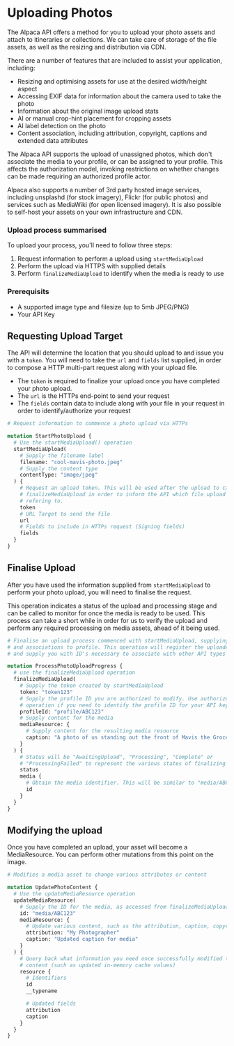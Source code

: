 # Uploading Photos

The Alpaca API offers a method for you to upload your photo assets and attach
to itineraries or collections. We can take care of storage of the file assets,
as well as the resizing and distribution via CDN.

There are a number of features that are included to assist your application,
including:

- Resizing and optimising assets for use at the desired width/height aspect
- Accessing EXIF data for information about the camera used to take the photo
- Information about the original image upload stats
- AI or manual crop-hint placement for cropping assets
- AI label detection on the photo
- Content association, including attribution, copyright, captions and extended
  data attributes

The Alpaca API supports the upload of unassigned photos, which don't associate
the media to your profile, or can be assigned to your profile. This affects the
authorization model, invoking restrictions on whether changes can be made
requiring an authorized profile actor.

Alpaca also supports a number of 3rd party hosted image services, including
unsplashd (for stock imagery), Flickr (for public photos) and services such as
MediaWiki (for open licensed imagery). It is also possible to self-host your
assets on your own infrastructure and CDN.

### Upload process summarised

To upload your process, you'll need to follow three steps:

1. Request information to perform a upload using `startMediaUpload`
2. Perform the upload via HTTPS with supplied details
3. Perform `finalizeMediaUpload` to identify when the media is ready to use

### Prerequisits

- A supported image type and filesize (up to 5mb JPEG/PNG)
- Your API Key

## Requesting Upload Target

The API will determine the location that you should upload to and issue you
with a `token`. You will need to take the `url` and `fields` list supplied, in
order to compose a HTTP multi-part request along with your upload file.

- The `token` is required to finalize your upload once you have completed your
  photo upload.
- The `url` is the HTTPs end-point to send your request
- The `fields` contain data to include along with your file in your request in
  order to identify/authorize your request

```graphql
# Request information to commence a photo upload via HTTPs

mutation StartPhotoUpload {
  # Use the startMediaUpload() operation
  startMediaUpload(
    # Supply the filename label
    filename: "cool-mavis-photo.jpeg"
    # Supply the content type
    contentType: "image/jpeg"
  ) {
    # Request an upload token. This will be used after the upload to call
    # finalizeMediaUpload in order to inform the API which file upload we are
    # refering to.
    token
    # URL Target to send the file
    url
    # Fields to include in HTTPs request (Signing fields)
    fields
  }
}
```

## Finalise Upload

After you have used the information supplied from `startMediaUpload` to perform
your photo upload, you will need to finalise the request.

This operation indicates a status of the upload and processing stage and can be
called to monitor for once the media is ready to be used. This process can take
a short while in order for us to verify the upload and perform any required
processing on media assets, ahead of it being used.

```graphql
# Finalise an upload process commenced with startMediaUpload, supplying content
# and associations to profile. This operation will register the uploaded file
# and supply you with ID's necessary to associate with other API types

mutation ProcessPhotoUploadProgress {
  # use the finalizeMediaUpload operation
  finalizeMediaUpload(
    # Supply the token created by startMediaUpload
    token: "token123"
    # Supply the profile ID you are authorized to modify. Use authorizedProfiles
    # operation if you need to identify the profile ID for your API key
    profileId: "profile/ABC123"
    # Supply content for the media
    mediaResource: {
      # Supply content for the resulting media resource
      caption: "A photo of us standing out the front of Mavis the Grocer"
    }
  ) {
    # Status will be "AwaitingUpload", "Processing", "Complete" or
    # "ProcessingFailed" to represent the various states of finalizing the media
    status
    media {
      # Obtain the media identifier. This will be similar to "media/ABC123"
      id
    }
  }
}
```

## Modifying the upload

Once you have completed an upload, your asset will become a MediaResource. You
can perform other mutations from this point on the image.

```graphql
# Modifies a media asset to change various attributes or content

mutation UpdatePhotoContent {
  # Use the updateMediaResource operation
  updateMediaResource(
    # Supply the ID for the media, as accessed from finalizeMediaUpload
    id: "media/ABC123"
    mediaResource: {
      # Update various content, such as the attribution, caption, copyright
      attribution: "My Photographer"
      caption: "Updated caption for media"
    }
  ) {
    # Query back what information you need once successfully modified the
    # content (such as updated in-memory cache values)
    resource {
      # Identifiers
      id
      __typename

      # Updated fields
      attribution
      caption
    }
  }
}
```
